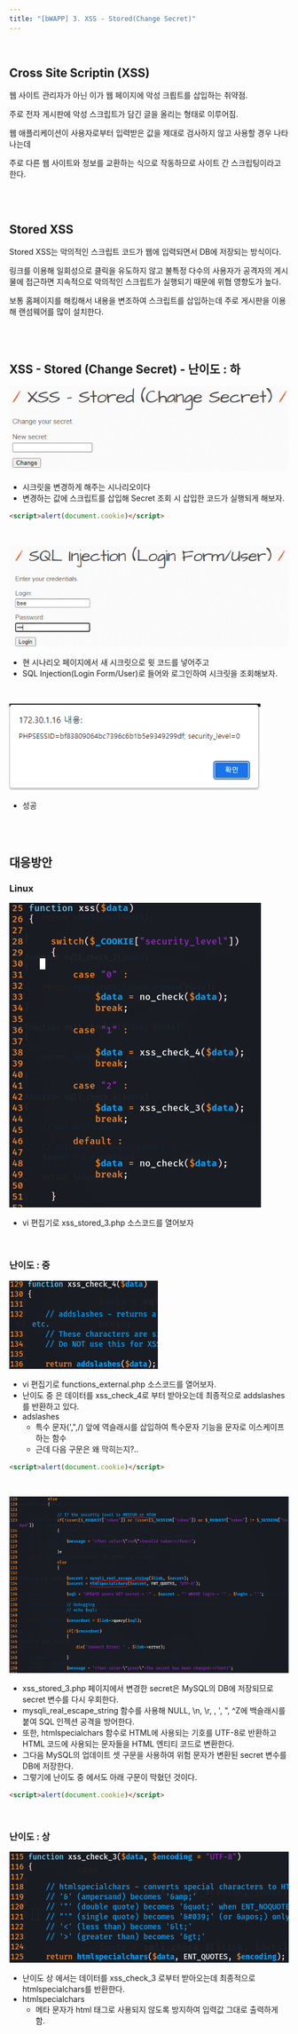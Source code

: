 ```yaml
---
title: "[bWAPP] 3. XSS - Stored(Change Secret)"
---
```


<br>

## Cross Site Scriptin (XSS)

웹 사이트 관리자가 아닌 이가 웹 페이지에 악성 크릡트를 삽입하는 취약점.

주로 전자 게시판에 악성 스크립트가 담긴 글을 올리는 형태로 이루어짐.

웹 애플리케이션이 사용자로부터 입력받은 값을 제대로 검사하지 않고 사용할 경우 나타나는데

주로 다른 웹 사이트와 정보를 교환하는 식으로 작동하므로 사이트 간 스크립팅이라고 한다.

<br>

<br>

## Stored XSS

Stored XSS는 악의적인 스크립트 코드가 웹에 입력되면서 DB에 저장되는 방식이다.

링크를 이용해 일회성으로 클릭을 유도하지 않고 불특정 다수의 사용자가 공격자의 게시물에 접근하면 지속적으로 악의적인 스크립트가 실행되기 때문에 위협 영향도가 높다.

보통 홈페이지를 해킹해서 내용을 변조하여 스크립트를 삽입하는데 주로 게시판을 이용해 랜섬웨어를 많이 설치한다.

<br>

<br>

## XSS - Stored (Change Secret) - 난이도 : 하

![image-20220321153820782](https://raw.githubusercontent.com/EONION-TH3DB/image_repo/main/img/image-20220321153820782.png)

- 시크릿을 변경하게 해주는 시나리오이다
- 변경하는 값에 스크립트를 삽입해 Secret 조회 시 삽입한 코드가 실행되게 해보자.

```html
<script>alert(document.cookie)</script>
```

<br>

![image-20220321154307779](https://raw.githubusercontent.com/EONION-TH3DB/image_repo/main/img/image-20220321154307779.png)

- 현 시나리오 페이지에서 새 시크릿으로 윗 코드를 넣어주고
- SQL Injection(Login Form/User)로 들어와 로그인하여 시크릿을 조회해보자.

<br>

![image-20220321154422927](https://raw.githubusercontent.com/EONION-TH3DB/image_repo/main/img/image-20220321154422927.png)

- 성공

<br>

<br>

## 대응방안

### Linux

![image-20220321163004306](https://raw.githubusercontent.com/EONION-TH3DB/image_repo/main/img/image-20220321163004306.png)

- vi 편집기로 xss_stored_3.php 소스코드를 열어보자

<br>

### 난이도 : 중

![image-20220321161425578](https://raw.githubusercontent.com/EONION-TH3DB/image_repo/main/img/image-20220321161425578.png)

- vi 편집기로 functions_external.php 소스코드를 열어보자.
- 난이도 중 은 데이터를 xss_check_4로 부터 받아오는데 최종적으로 addslashes를 반환하고 있다.
- adslashes
  - 특수 문자(',",/) 앞에 역슬래시를 삽입하여 특수문자 기능을 문자로 이스케이프하는 함수
  - 근데 다음 구문은 왜 막히는지?..

```html
<script>alert(document.cookie)</script>
```

<br>

![image-20220321181701475](https://raw.githubusercontent.com/EONION-TH3DB/image_repo/main/img/image-20220321181701475.png)

- xss_stored_3.php 페이지에서 변경한 secret은 MySQL의 DB에 저장되므로 secret 변수를 다시 우회한다.
- mysqli_real_escape_string 함수를 사용해 NULL, \n, \r, \, ', ", ^Z에 백슬래시를 붙여 SQL 인젝션 공격을 방어한다.
- 또한, htmlspecialchars 함수로 HTML에 사용되는 기호를 UTF-8로 반환하고 HTML 코드에 사용되는 문자들을 HTML 엔티티 코드로 변환한다.
- 그다음 MySQL의 업데이트 셋 구문을 사용하여 위험 문자가 변환된 secret 변수를 DB에 저장한다.
- 그렇기에 난이도 중 에서도 아래 구문이 막혔던 것이다.

```html
<script>alert(document.cookie)</script>
```

<br>

### 난이도 : 상

![image-20220321161652371](https://raw.githubusercontent.com/EONION-TH3DB/image_repo/main/img/image-20220321161652371.png)

- 난이도 상 에서는 데이터를 xss_check_3 로부터 받아오는데 최종적으로 htmlspecialchars를 반환한다.
- htmlspecialchars
  - 메타 문자가 html 태그로 사용되지 않도록 방지하여 입력값 그대로 출력하게 함.
